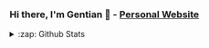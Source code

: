 ### Hi there, I'm Gentian 👋 - [Personal Website](http://gentiangashi.me/)

<!--
**GentianGashi/GentianGashi** is a ✨ _special_ ✨ repository because its `README.md` (this file) appears on your GitHub profile.

Here are some ideas to get you started:

- 🔭 I’m currently working on ...
- 🌱 I’m currently learning ...
- 👯 I’m looking to collaborate on ...
- 🤔 I’m looking for help with ...
- 💬 Ask me about ...
- 📫 How to reach me: ...
- 😄 Pronouns: ...
- ⚡ Fun fact: ...
-->
</details>

<details>
  <summary>:zap: Github Stats</summary>

  <img align="left" alt="GentianGashi's Github Stats" src="https://github-readme-stats.codestackr.vercel.app/api?username=GentianGashi&show_icons=true&hide_border=true" />

</details>
